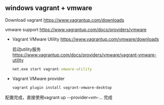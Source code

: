 ## windows  vagrant + vmware

Download vagrant https://www.vagrantup.com/downloads

vmware support  https://www.vagrantup.com/docs/providers/vmware

- Vagrant VMware Utility  https://www.vagrantup.com/vmware/downloads

  启动utility服务 https://www.vagrantup.com/docs/providers/vmware/vagrant-vmware-utility

  ```cmd
  net.exe start vagrant-vmware-utility
  ```

- Vagrant VMware provider 

  ```shell
  vagrant plugin install vagrant-vmware-desktop
  ```

配置完成，直接使用vagrant up --provider=vm-...  完成